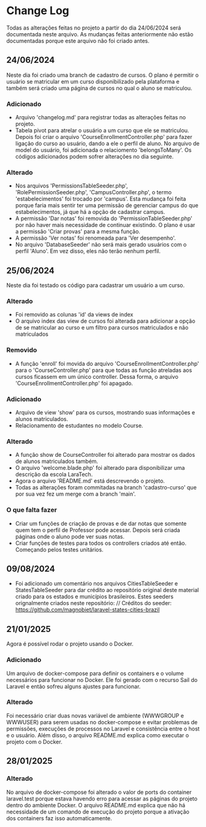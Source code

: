 
# Change Log
Todas as alterações feitas no projeto a partir do dia 24/06/2024 será documentada neste arquivo. As mudanças feitas anteriormente não estão documentadas porque este arquivo não foi criado antes.
 
## 24/06/2024
 
Neste dia foi criado uma branch de cadastro de cursos. O plano é permitir o usuário se matricular em um curso disponibilizado pela plataforma e também será criado uma página de cursos no qual o aluno se matriculou.
 
### Adicionado
- Arquivo 'changelog.md' para registrar todas as alterações feitas no projeto.
- Tabela pivot para atrelar o usuário a um curso que ele se matriculou. Depois foi criar o arquivo 'CourseEnrollmentController.php' para fazer ligação do curso ao usuário, dando a ele o perfil de aluno. No arquivo de model do usuário, foi adicionada o relaciomento 'belongsToMany'. Os códigos adicionados podem sofrer alterações no dia seguinte.
 
### Alterado
- Nos arquivos 'PermissionsTableSeeder.php', 'RolePermissionSeeder.php', 'CampusController.php', o termo 'estabelecimentos' foi trocado por 'campus'. Esta mudança foi feita porque faria mais sentir ter uma permissão de gerenciar campus do que estabelecimentos, já que há a opção de cadastrar campus.
- A permissão 'Dar notas' foi removida do 'PermissionTableSeeder.php' por não haver mais necessidade de continuar existindo. O plano é usar a permissão 'Criar provas' para a mesma função.
- A permissão 'Ver notas' foi renomeada para 'Ver desempenho'.
- No arquivo 'DatabaseSeeder' não será mais gerado usuários com o perfil 'Aluno'. Em vez disso, eles não terão nenhum perfil.

## 25/06/2024
 
Neste dia foi testado os código para cadastrar um usuário a um curso.

### Alterado
- Foi removido as colunas 'id' da views de index
- O arquivo index das view de cursos foi alterada para adicionar a opção de se matricular ao curso e um filtro para cursos matriculados e não matriculados

### Removido
- A função 'enroll' foi movida do arquivo 'CourseEnrollmentController.php' para o 'CourseController.php' para que todas as função atreladas aos cursos ficassem em um único controller. Dessa forma, o arquivo 'CourseEnrollmentController.php' foi apagado.

### Adicionado
- Arquivo de view 'show' para os cursos, mostrando suas informações e alunos matriculados.
- Relacionamento de estudantes no modelo Course.

### Alterado
- A função show de CourseController foi alterado para mostrar os dados de alunos matriculados também.
- O arquivo 'welcome.blade.php' foi alterado para disponibilizar uma descrição da escola LaraTech.
- Agora o arquivo 'README.md' está descrevendo o projeto.
- Todas as alterações foram commitadas na branch 'cadastro-curso' que por sua vez fez um merge com a branch 'main'.

### O que falta fazer
- Criar um funções de criação de provas e de dar notas que somente quem tem o perfil de Professor pode acessar. Depois será criada páginas onde o aluno pode ver suas notas.
- Criar funções de testes para todos os controllers criados até então. Começando pelos testes unitários.

## 09/08/2024
- Foi adicionado um comentário nos arquivos CitiesTableSeeder e StatesTableSeeder para dar crédito ao repositório original deste material criado para os estados e municípios brasileiros. Estes seeders orignalmente criados neste repositório: // Créditos do seeder: https://github.com/magnobiet/laravel-states-cities-brazil

## 21/01/2025

Agora é possível rodar o projeto usando o Docker.

### Adicionado

Um arquivo de docker-compose para definir os containers e o volume necessários para funcionar no Docker. Ele foi gerado com o recurso Sail do Laravel e então sofreu alguns ajustes para funcionar.

### Alterado

Foi necessário criar duas novas variável de ambiente (WWWGROUP e WWWUSER) para serem usadas no docker-compose e evitar problemas de permissões, execuções de processos no Laravel e consistência entre o host e o usuário. Além disso, o arquivo README.md explica como executar o projeto com o Docker.


## 28/01/2025

### Alterado

No arquivo de docker-compose foi alterado o valor de ports do container laravel.test porque estava havendo erro para acessar as páginas do projeto dentro do ambiente Docker. O arquivo README.md explica que não há necessidade de um comando de execução do projeto porque a ativação dos containers faz isso automaticamente.